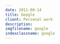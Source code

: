 ```yaml
---
date: 2011-09-14
title: Google
client: Personal work
description:
imgfilename: google
indexclassname: google
---
```


<img srcset="/img/google-1x.png 1x, /img/google-2x.png 2x">
